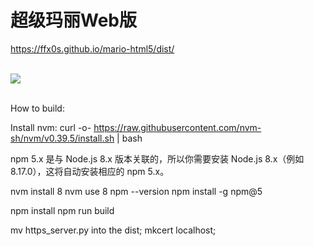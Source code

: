 # 超级玛丽Web版
<a href="https://ffx0s.github.io/mario-html5/dist/" target="_blank">https://ffx0s.github.io/mario-html5/dist/</a>

<br />
<img src="https://static.webfed.cn/Xnip2020-12-31_22-49-39.jpg">
<br />
<br />


How to build:

Install nvm:
curl -o- https://raw.githubusercontent.com/nvm-sh/nvm/v0.39.5/install.sh | bash

npm 5.x 是与 Node.js 8.x 版本关联的，所以你需要安装 Node.js 8.x（例如 8.17.0），这将自动安装相应的 npm 5.x。

nvm install 8
nvm use 8
npm --version
npm install -g npm@5 

npm install
npm run build


mv https_server.py into the dist;
mkcert localhost;
